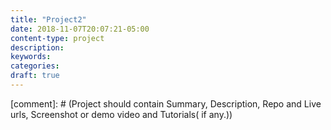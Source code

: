 ```yaml
---
title: "Project2"
date: 2018-11-07T20:07:21-05:00
content-type: project
description:
keywords:
categories:
draft: true
---
```


[comment]: # (Project should contain Summary, Description, Repo and Live urls, Screenshot or demo video and Tutorials( if any.))
